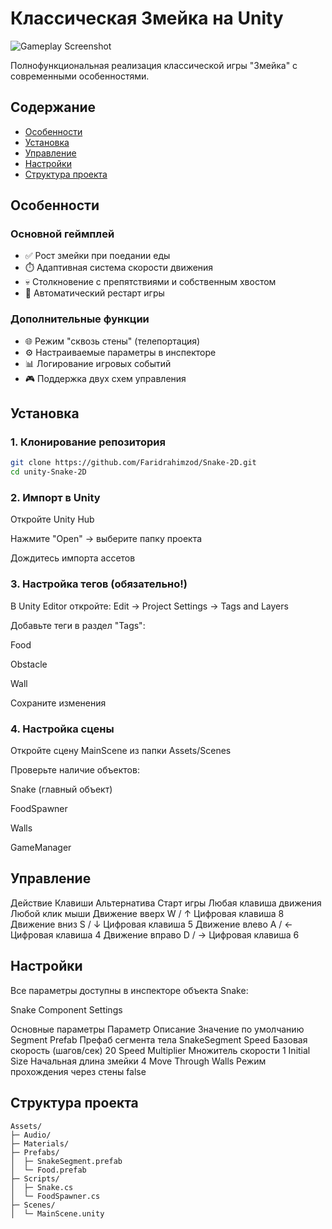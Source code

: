 # Классическая Змейка на Unity

![Gameplay Screenshot](Assets/Prefab/Image1.png) 

Полнофункциональная реализация классической игры "Змейка" с современными особенностями.

## Содержание
- [Особенности](#особенности)
- [Установка](#установка)
- [Управление](#управление)
- [Настройки](#настройки)
- [Структура проекта](#структура-проекта)


## Особенности

### Основной геймплей
- ✅ Рост змейки при поедании еды
- ⏱️ Адаптивная система скорости движения
- 💀 Столкновение с препятствиями и собственным хвостом
- 🔄 Автоматический рестарт игры

### Дополнительные функции
- 🌐 Режим "сквозь стены" (телепортация)
- ⚙️ Настраиваемые параметры в инспекторе
- 📊 Логирование игровых событий
- 🎮 Поддержка двух схем управления

## Установка

### 1. Клонирование репозитория
```bash
git clone https://github.com/Faridrahimzod/Snake-2D.git
cd unity-Snake-2D
```

### 2. Импорт в Unity
Откройте Unity Hub

Нажмите "Open" → выберите папку проекта

Дождитесь импорта ассетов

### 3. Настройка тегов (обязательно!)
В Unity Editor откройте: Edit → Project Settings → Tags and Layers

Добавьте теги в раздел "Tags":

Food

Obstacle

Wall

Сохраните изменения

### 4. Настройка сцены
Откройте сцену MainScene из папки Assets/Scenes

Проверьте наличие объектов:

Snake (главный объект)

FoodSpawner

Walls

GameManager

## Управление
Действие	Клавиши	Альтернатива
Старт игры	Любая клавиша движения	Любой клик мыши
Движение вверх	W / ↑	Цифровая клавиша 8
Движение вниз	S / ↓	Цифровая клавиша 5
Движение влево	A / ←	Цифровая клавиша 4
Движение вправо	D / →	Цифровая клавиша 6

## Настройки
Все параметры доступны в инспекторе объекта Snake:

Snake Component Settings

Основные параметры
Параметр	Описание	Значение по умолчанию
Segment Prefab	Префаб сегмента тела	SnakeSegment
Speed	Базовая скорость (шагов/сек)	20
Speed Multiplier	Множитель скорости	1
Initial Size	Начальная длина змейки	4
Move Through Walls	Режим прохождения через стены	false

## Структура проекта
```
Assets/
├─ Audio/
├─ Materials/
├─ Prefabs/
│  ├─ SnakeSegment.prefab
│  └─ Food.prefab
├─ Scripts/
│  ├─ Snake.cs
│  └─ FoodSpawner.cs
├─ Scenes/
│  └─ MainScene.unity
```
